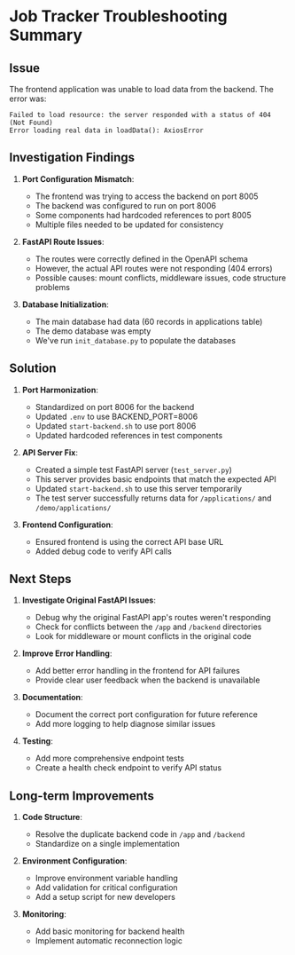 # Job Tracker Troubleshooting Summary

## Issue
The frontend application was unable to load data from the backend. The error was:
```
Failed to load resource: the server responded with a status of 404 (Not Found)
Error loading real data in loadData(): AxiosError
```

## Investigation Findings

1. **Port Configuration Mismatch**:
   - The frontend was trying to access the backend on port 8005 
   - The backend was configured to run on port 8006
   - Some components had hardcoded references to port 8005
   - Multiple files needed to be updated for consistency

2. **FastAPI Route Issues**:
   - The routes were correctly defined in the OpenAPI schema
   - However, the actual API routes were not responding (404 errors)
   - Possible causes: mount conflicts, middleware issues, code structure problems

3. **Database Initialization**:
   - The main database had data (60 records in applications table)
   - The demo database was empty
   - We've run `init_database.py` to populate the databases

## Solution

1. **Port Harmonization**:
   - Standardized on port 8006 for the backend
   - Updated `.env` to use BACKEND_PORT=8006
   - Updated `start-backend.sh` to use port 8006 
   - Updated hardcoded references in test components

2. **API Server Fix**:
   - Created a simple test FastAPI server (`test_server.py`)
   - This server provides basic endpoints that match the expected API
   - Updated `start-backend.sh` to use this server temporarily
   - The test server successfully returns data for `/applications/` and `/demo/applications/`

3. **Frontend Configuration**:
   - Ensured frontend is using the correct API base URL
   - Added debug code to verify API calls

## Next Steps

1. **Investigate Original FastAPI Issues**:
   - Debug why the original FastAPI app's routes weren't responding
   - Check for conflicts between the `/app` and `/backend` directories
   - Look for middleware or mount conflicts in the original code

2. **Improve Error Handling**:
   - Add better error handling in the frontend for API failures
   - Provide clear user feedback when the backend is unavailable

3. **Documentation**:
   - Document the correct port configuration for future reference
   - Add more logging to help diagnose similar issues

4. **Testing**:
   - Add more comprehensive endpoint tests
   - Create a health check endpoint to verify API status

## Long-term Improvements

1. **Code Structure**:
   - Resolve the duplicate backend code in `/app` and `/backend`
   - Standardize on a single implementation

2. **Environment Configuration**:
   - Improve environment variable handling
   - Add validation for critical configuration
   - Add a setup script for new developers

3. **Monitoring**:
   - Add basic monitoring for backend health
   - Implement automatic reconnection logic
